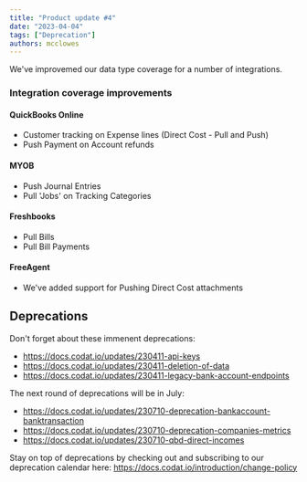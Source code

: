 ```yaml
---
title: "Product update #4"
date: "2023-04-04"
tags: ["Deprecation"]
authors: mcclowes
---
```


We've improvemed our data type coverage for a number of integrations.

<!--truncate-->

### Integration coverage improvements

#### QuickBooks Online
- Customer tracking on Expense lines (Direct Cost - Pull and Push)
- Push Payment on Account refunds

#### MYOB 
- Push Journal Entries
- Pull 'Jobs' on Tracking Categories

#### Freshbooks 
- Pull Bills
- Pull Bill Payments

#### FreeAgent
- We've added support for Pushing Direct Cost attachments

## Deprecations

Don't forget about these immenent deprecations:

- <https://docs.codat.io/updates/230411-api-keys>
- <https://docs.codat.io/updates/230411-deletion-of-data>
- <https://docs.codat.io/updates/230411-legacy-bank-account-endpoints>

The next round of deprecations will be in July:

- <https://docs.codat.io/updates/230710-deprecation-bankaccount-banktransaction>
- <https://docs.codat.io/updates/230710-deprecation-companies-metrics>
- <https://docs.codat.io/updates/230710-qbd-direct-incomes>

Stay on top of deprecations by checking out and subscribing to our deprecation calendar here: <https://docs.codat.io/introduction/change-policy>